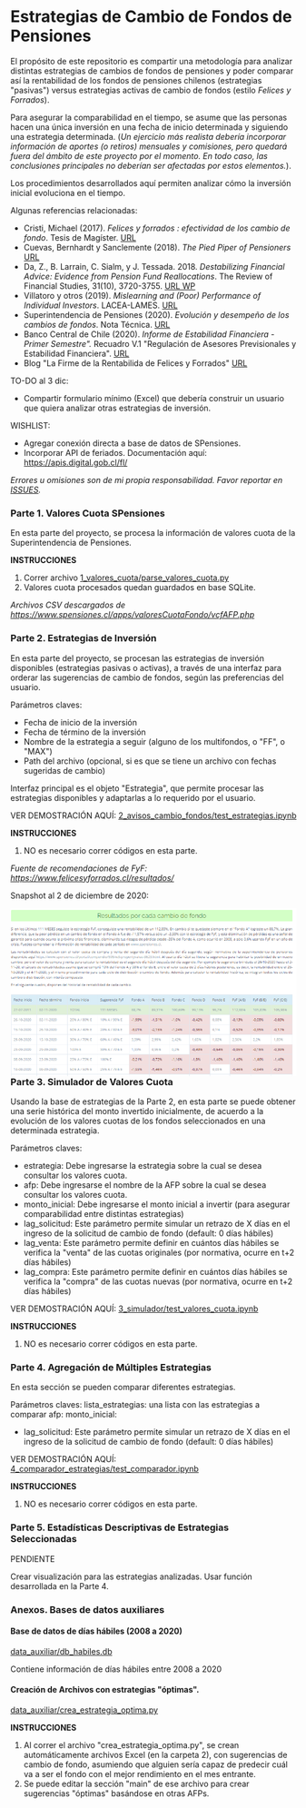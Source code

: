 # Estrategias de Cambio de Fondos de Pensiones

El propósito de este repositorio es compartir una metodología para analizar distintas estrategias de cambios de fondos de pensiones y poder comparar así la rentabilidad de los fondos de pensiones chilenos (estrategias "pasivas") versus estrategias activas de cambio de fondos (estilo *Felices y Forrados*).

Para asegurar la comparabilidad en el tiempo, se asume que las personas hacen una única inversión en una fecha de inicio determinada y siguiendo una estrategia determinada. (*Un ejercicio más realista debería incorporar información de aportes (o retiros) mensuales y comisiones, pero quedará fuera del ámbito de este proyecto por el momento. En todo caso, las conclusiones principales no deberían ser afectadas por estos elementos.*).

Los procedimientos desarrollados aquí permiten analizar cómo la inversión inicial evoluciona en el tiempo.

Algunas referencias relacionadas:

- Cristi, Michael (2017). *Felices y forrados : efectividad de los cambio de fondo*. Tesis de Magíster. [URL](http://repositorio.uchile.cl/handle/2250/149952)
- Cuevas, Bernhardt y Sanclemente (2018). *The Pied Piper of Pensioners* [URL](https://www.chapman.edu/research/institutes-and-centers/economic-science-institute/_files/ifree-papers-and-photos/bernhardt-piper_last-2018.pdf)
- Da, Z., B. Larrain, C. Sialm, y J. Tessada. 2018. *Destabilizing Financial Advice: Evidence from Pension Fund Reallocations*. The
Review of Financial Studies, 31(10), 3720-3755. [URL WP](http://economiayadministracion.uc.cl/personal/blarrain/papers/pension.pdf)
- Villatoro y otros (2019). *Mislearning and (Poor) Performance of Individual Investors*. LACEA-LAMES. [URL](https://sistemas.colmex.mx/Reportes/LACEALAMES/LACEA-LAMES2019_paper_526.pdf)
- Superintendencia de Pensiones (2020). *Evolución y desempeño de los cambios de fondos*. Nota Técnica. [URL](https://www.spensiones.cl/portal/institucional/594/articles-13911_recurso_1.pdf)
- Banco Central de Chile (2020). *Informe de Estabilidad Financiera - Primer Semestre".* Recuadro V.1 "Regulación de Asesores Previsionales y Estabilidad Financiera". [URL](https://www.bcentral.cl/documents/33528/2294181/IEF1_2020_rec_Regulacion_asesores.pdf)
- Blog "La Firme de la Rentabilida de Felices y Forrados" [URL](https://economistaflaite.com/2020/11/30/la-firme-de-la-rentabilida-de-felices-y-forrados/)


TO-DO al 3 dic:
- Compartir formulario mínimo (Excel) que debería construir un usuario que quiera analizar otras estrategias de inversión.

WISHLIST:
- Agregar conexión directa a base de datos de SPensiones.
- Incorporar API de feriados. Documentación aquí: https://apis.digital.gob.cl/fl/

*Errores u omisiones son de mi propia responsabilidad. Favor reportar en [ISSUES](https://github.com/calvarad/fyf/issues).*


### Parte 1. Valores Cuota SPensiones

En esta parte del proyecto, se procesa la información de valores cuota de la Superintendencia de Pensiones. 

**INSTRUCCIONES**

1. Correr archivo [1_valores_cuota/parse_valores_cuota.py](/1_valores_cuota/parse_valores_cuota.py)
2. Valores cuota procesados quedan guardados en base SQLite.


*Archivos CSV descargados de https://www.spensiones.cl/apps/valoresCuotaFondo/vcfAFP.php*



### Parte 2. Estrategias de Inversión

En esta parte del proyecto, se procesan las estrategias de inversión disponibles (estrategias pasivas o activas), a través de una interfaz para orderar las sugerencias de cambio de fondos, según las preferencias del usuario.

Parámetros claves:
- Fecha de inicio de la inversión
- Fecha de término de la inversión
- Nombre de la estrategia a seguir (alguno de los multifondos, o "FF", o "MAX")
- Path del archivo (opcional, si es que se tiene un archivo con fechas sugeridas de cambio)

Interfaz principal es el objeto "Estrategia", que permite procesar las estrategias disponibles y adaptarlas a lo requerido por el usuario.


VER DEMOSTRACIÓN AQUÍ: [2_avisos_cambio_fondos/test_estrategias.ipynb](/2_avisos_cambio_fondos/test_estrategias.ipynb)


**INSTRUCCIONES**

1. NO es necesario correr códigos en esta parte. 



*Fuente de recomendaciones de FyF: https://www.felicesyforrados.cl/resultados/*

Snapshot al 2 de diciembre de 2020:

<img src="/data_auxiliar/snapshot_20201202.PNG"
     alt="snapshot"
     style="float: left; margin-right: 10px;" />



### Parte 3. Simulador de Valores Cuota

Usando la base de estrategias de la Parte 2, en esta parte se puede obtener una serie histórica del monto invertido inicialmente, de acuerdo a la evolución de los valores cuotas de los fondos seleccionados en una determinada estrategia.

Parámetros claves:
- estrategia: Debe ingresarse la estrategia sobre la cual se desea consultar los valores cuota.
- afp: Debe ingresarse el nombre de la AFP sobre la cual se desea consultar los valores cuota.
- monto_inicial: Debe ingresarse el monto inicial a invertir (para asegurar comparabilidad entre distintas estrategias)
- lag_solicitud: Este parámetro permite simular un retrazo de X días en el ingreso de la solicitud de cambio de fondo (default: 0 días hábiles)
- lag_venta: Este parámetro permite definir en cuántos días hábiles se verifica la "venta" de las cuotas originales (por normativa, ocurre en t+2 días hábiles)
- lag_compra: Este parámetro permite definir en cuántos días hábiles se verifica la "compra" de las cuotas nuevas (por normativa, ocurre en t+2 días hábiles)


VER DEMOSTRACIÓN AQUÍ: [3_simulador/test_valores_cuota.ipynb](/3_simulador/test_valores_cuota.ipynb)


**INSTRUCCIONES**

1. NO es necesario correr códigos en esta parte. 


### Parte 4. Agregación de Múltiples Estrategias

En esta sección se pueden comparar diferentes estrategias.

Parámetros claves:
lista_estrategias: una lista con las estrategias a comparar
afp: 
monto_inicial:
- lag_solicitud: Este parámetro permite simular un retrazo de X días en el ingreso de la solicitud de cambio de fondo (default: 0 días hábiles)


VER DEMOSTRACIÓN AQUÍ: [4_comparador_estrategias/test_comparador.ipynb](/4_comparador_estrategias/test_comparador.ipynb)


**INSTRUCCIONES**

1. NO es necesario correr códigos en esta parte. 

### Parte 5. Estadísticas Descriptivas de Estrategias Seleccionadas

PENDIENTE

Crear visualización para las estrategias analizadas. Usar función desarrollada en la Parte 4.


### Anexos. Bases de datos auxiliares

#### Base de datos de días hábiles (2008 a 2020)

[data_auxiliar/db_habiles.db](/data_auxiliar/db_habiles.db)

Contiene información de días hábiles entre 2008 a 2020


#### Creación de Archivos con estrategias "óptimas".

[data_auxiliar/crea_estrategia_optima.py](/data_auxiliar/crea_estrategia_optima.py)

**INSTRUCCIONES**

1. Al correr el archivo "crea_estrategia_optima.py", se crean automáticamente archivos Excel (en la carpeta 2), con sugerencias de cambio de fondo, asumiendo que alguien sería capaz de predecir cuál va a ser el fondo con el mejor rendimiento en el mes entrante.
2. Se puede editar la sección "main" de ese archivo para crear sugerencias "óptimas" basándose en otras AFPs. 

